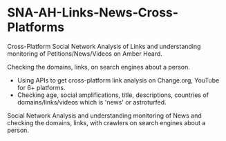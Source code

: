 # SNA-AH-Links-News-Cross-Platforms
Cross-Platform Social Network Analysis of Links and understanding monitoring of Petitions/News/Videos on Amber Heard.

Checking the domains, links, on search engines about a person. 
- Using APIs to get cross-platform link analysis on Change.org, YouTube for 6+ platforms. 
- Checking age, social amplifications, title, descriptions, countries of domains/links/videos which is 'news' or astroturfed.

Social Network Analysis and understanding monitoring of News and checking the domains, links, with crawlers on search engines about a person. 

